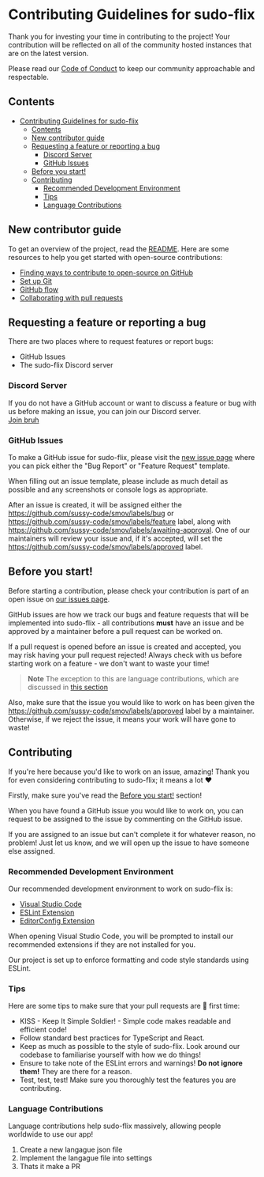 # Contributing Guidelines for sudo-flix

Thank you for investing your time in contributing to the project! Your contribution will be reflected on all of the community hosted instances that are on the latest version.

Please read our [Code of Conduct](./CODE_OF_CONDUCT.md) to keep our community approachable and respectable.

## Contents
- [Contributing Guidelines for sudo-flix](#contributing-guidelines-for-sudo-flix)
  - [Contents](#contents)
  - [New contributor guide](#new-contributor-guide)
  - [Requesting a feature or reporting a bug](#requesting-a-feature-or-reporting-a-bug)
    - [Discord Server](#discord-server)
    - [GitHub Issues](#github-issues)
  - [Before you start!](#before-you-start)
  - [Contributing](#contributing)
    - [Recommended Development Environment](#recommended-development-environment)
    - [Tips](#tips)
    - [Language Contributions](#language-contributions)

## New contributor guide

To get an overview of the project, read the [README](README.md). Here are some resources to help you get started with open-source contributions:

- [Finding ways to contribute to open-source on GitHub](https://docs.github.com/en/get-started/exploring-projects-on-github/finding-ways-to-contribute-to-open-source-on-github)
- [Set up Git](https://docs.github.com/en/get-started/quickstart/set-up-git)
- [GitHub flow](https://docs.github.com/en/get-started/quickstart/github-flow)
- [Collaborating with pull requests](https://docs.github.com/en/github/collaborating-with-pull-requests)


## Requesting a feature or reporting a bug
There are two places where to request features or report bugs:
 - GitHub Issues
 - The sudo-flix Discord server

### Discord Server
If you do not have a GitHub account or want to discuss a feature or bug with us before making an issue, you can join our Discord server.  
[Join bruh](https://docs.undi.rest/links/discord)

### GitHub Issues
To make a GitHub issue for sudo-flix, please visit the [new issue page](https://github.com/sussy-code/smov/issues/new/choose) where you can pick either the "Bug Report" or "Feature Request" template.

When filling out an issue template, please include as much detail as possible and any screenshots or console logs as appropriate.

After an issue is created, it will be assigned either the https://github.com/sussy-code/smov/labels/bug or https://github.com/sussy-code/smov/labels/feature label, along with https://github.com/sussy-code/smov/labels/awaiting-approval. One of our maintainers will review your issue and, if it's accepted, will set the https://github.com/sussy-code/smov/labels/approved label.

## Before you start!
Before starting a contribution, please check your contribution is part of an open issue on [our issues page](https://github.com/sussy-code/smov/issues?q=is%3Aopen+is%3Aissue+label%3Aapproved). 

GitHub issues are how we track our bugs and feature requests that will be implemented into sudo-flix - all contributions **must** have an issue and be approved by a maintainer before a pull request can be worked on.

If a pull request is opened before an issue is created and accepted, you may risk having your pull request rejected! Always check with us before starting work on a feature - we don't want to waste your time!

> **Note**
> The exception to this are language contributions, which are discussed in [this section](#language-contributions)

Also, make sure that the issue you would like to work on has been given the https://github.com/sussy-code/smov/labels/approved label by a maintainer. Otherwise, if we reject the issue, it means your work will have gone to waste!

## Contributing
If you're here because you'd like to work on an issue, amazing! Thank you for even considering contributing to sudo-flix; it means a lot :heart:

Firstly, make sure you've read the [Before you start!](#before-you-start) section!

When you have found a GitHub issue you would like to work on, you can request to be assigned to the issue by commenting on the GitHub issue.

If you are assigned to an issue but can't complete it for whatever reason, no problem! Just let us know, and we will open up the issue to have someone else assigned.

### Recommended Development Environment
Our recommended development environment to work on sudo-flix is:
- [Visual Studio Code](https://code.visualstudio.com/)
- [ESLint Extension](https://marketplace.visualstudio.com/items?itemName=dbaeumer.vscode-eslint)
- [EditorConfig Extension](https://marketplace.visualstudio.com/items?itemName=EditorConfig.EditorConfig)

When opening Visual Studio Code, you will be prompted to install our recommended extensions if they are not installed for you.

Our project is set up to enforce formatting and code style standards using ESLint. 

### Tips
Here are some tips to make sure that your pull requests are :pinched_fingers: first time:

- KISS - Keep It Simple Soldier! - Simple code makes readable and efficient code!
- Follow standard best practices for TypeScript and React.
- Keep as much as possible to the style of sudo-flix. Look around our codebase to familiarise yourself with how we do things!
- Ensure to take note of the ESLint errors and warnings! **Do not ignore them!** They are there for a reason.
- Test, test, test! Make sure you thoroughly test the features you are contributing.

### Language Contributions
Language contributions help sudo-flix massively, allowing people worldwide to use our app!

1. Create a new langague json file
2. Implement the langague file into settings
3. Thats it make a PR
